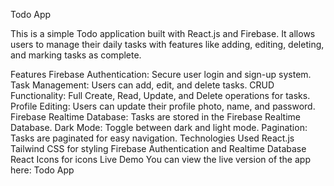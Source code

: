 Todo App

This is a simple Todo application built with React.js and Firebase. It allows users to manage their daily tasks with features like adding, editing, deleting, and marking tasks as complete.

Features
Firebase Authentication: Secure user login and sign-up system.
Task Management: Users can add, edit, and delete tasks.
CRUD Functionality: Full Create, Read, Update, and Delete operations for tasks.
Profile Editing: Users can update their profile photo, name, and password.
Firebase Realtime Database: Tasks are stored in the Firebase Realtime Database.
Dark Mode: Toggle between dark and light mode.
Pagination: Tasks are paginated for easy navigation.
Technologies Used
React.js
Tailwind CSS for styling
Firebase Authentication and Realtime Database
React Icons for icons
Live Demo
You can view the live version of the app here: Todo App
